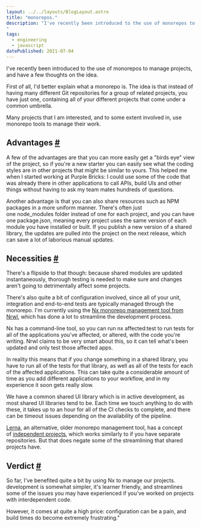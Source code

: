 ```yaml
---
layout: ../../layouts/BlogLayout.astro
title: "monorepos."
description: "I've recently been introduced to the use of monorepos to manage projects and have a few thoughts on the idea.
"
tags: 
  - engineering
  - javascript
datePublished: 2021-07-04
---
```

I've recently been introduced to the use of monorepos to manage projects, and have a few thoughts on the idea.

First of all, I'd better explain what a monorepo is. The idea is that instead of having many different Git repositories for a group of related projects, you have just one, containing all of your different projects that come under a common umbrella.

Many projects that I am interested, and to some extent involved in, use monorepo tools to manage their work.

## Advantages [#](https://deliciousreverie.co.uk/posts/monorepos/#advantages)

A few of the advantages are that you can more easily get a "birds eye" view of the project, so if you're a new starter you can easily see what the coding styles are in other projects that might be similar to yours. This helped me when I started working at Purple Bricks: I could use some of the code that was already there in other applications to call APIs, build UIs and other things without having to ask my team mates hundreds of questions.

Another advantage is that you can also share resources such as NPM packages in a more uniform manner. There's often just one node\_modules folder instead of one for each project, and you can have one package.json, meaning every project uses the same version of each module you have installed or built. If you publish a new version of a shared library, the updates are pulled into the project on the next release, which can save a lot of laborious manual updates.

## Necessities [#](https://deliciousreverie.co.uk/posts/monorepos/#necessities)

There's a flipside to that though: because shared modules are updated instantaneously, thorough testing is needed to make sure and changes aren't going to detrimentally affect some projects.

There's also quite a bit of configuration involved, since all of your unit, integration and end-to-end tests are typically managed through the monorepo. I'm currently using the [Nx monorepo management tool from Nrwl](https://nx.dev/), which has done a lot to streamline the development process.

Nx has a command-line tool, so you can run nx affected:test to run tests for all of the applications you've affected, or altered, with the code you're writing. Nrwl claims to be very smart about this, so it can tell what's been updated and only test those affected apps.

In reality this means that if you change something in a shared library, you have to run all of the tests for that library, as well as all of the tests for each of the affected applications. This can take quite a considerable amount of time as you add different applications to your workflow, and in my experience it soon gets really slow.

We have a common shared UI library which is in active development, as most shared UI libraries tend to be. Each time we touch anything to do with these, it takes up to an hour for all of the CI checks to complete, and there can be timeout issues depending on the availability of the pipeline.

[Lerna](https://lerna.js.org/), an alternative, older monorepo management tool, has a concept of [independent projects](https://github.com/lerna/lerna#independent-mode), which works similarly to if you have separate repositories. But that does negate some of the streamlining that shared projects have.

## Verdict [#](https://deliciousreverie.co.uk/posts/monorepos/#verdict)

So far, I've benefited quite a bit by using Nx to manage our projects. development is somewhat simpler, it's learner friendly, and streamlines some of the issues you may have experienced if you've worked on projects with interdependent code.

However, it comes at quite a high price: configuration can be a pain, and build times do become extremely frustrating."